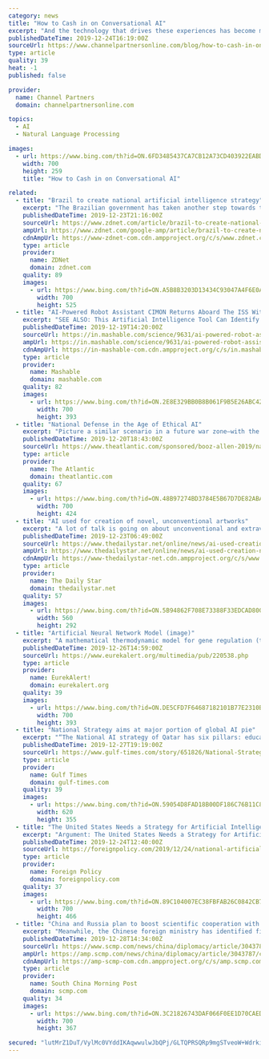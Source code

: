 ```yaml
---
category: news
title: "How to Cash in on Conversational AI"
excerpt: "And the technology that drives these experiences has become more accessible as Google and other API providers move speech and natural language processing to the cloud and reduce the cost of implementing conversational self-service. It isn’t surprising, then, that Gartner has also predicted that virtual agents will drive $1.2 trillion in ..."
publishedDateTime: 2019-12-24T16:19:00Z
sourceUrl: https://www.channelpartnersonline.com/blog/how-to-cash-in-on-conversational-ai/
type: article
quality: 39
heat: -1
published: false

provider:
  name: Channel Partners
  domain: channelpartnersonline.com

topics:
  - AI
  - Natural Language Processing

images:
  - url: https://www.bing.com/th?id=ON.6FD3485437CA7CB12A73CD403922EABD
    width: 700
    height: 259
    title: "How to Cash in on Conversational AI"

related:
  - title: "Brazil to create national artificial intelligence strategy"
    excerpt: "The Brazilian government has taken another step towards the creation of public policies around artificial intelligence (AI). A national AI strategy will be created as a response to the worldwide race for leadership in the field and the need to discuss the future of work, education, tax, research and development as well as ethics as the ..."
    publishedDateTime: 2019-12-23T21:16:00Z
    sourceUrl: https://www.zdnet.com/article/brazil-to-create-national-artificial-intelligence-strategy/
    ampUrl: https://www.zdnet.com/google-amp/article/brazil-to-create-national-artificial-intelligence-strategy/
    cdnAmpUrl: https://www-zdnet-com.cdn.ampproject.org/c/s/www.zdnet.com/google-amp/article/brazil-to-create-national-artificial-intelligence-strategy/
    type: article
    provider:
      name: ZDNet
      domain: zdnet.com
    quality: 89
    images:
      - url: https://www.bing.com/th?id=ON.A5B8B3203D13434C93047A4F6E0A52E5
        width: 700
        height: 525
  - title: "AI-Powered Robot Assistant CIMON Returns Aboard The ISS With 'Emotional Intelligence'"
    excerpt: "SEE ALSO: This Artificial Intelligence Tool Can Identify Fake News! The team has integrated CIMON with The Watson Tone Analyzer, that gives it the ability to appropriately react with empathy based on the situations. As IBM explains, the robot companion will be able to asses if an astronaut is challenged by a task and provide assistance ..."
    publishedDateTime: 2019-12-19T14:20:00Z
    sourceUrl: https://in.mashable.com/science/9631/ai-powered-robot-assistant-cimon-returns-aboard-the-iss-with-emotional-intelligence
    ampUrl: https://in.mashable.com/science/9631/ai-powered-robot-assistant-cimon-returns-aboard-the-iss-with-emotional-intelligence?amp=1
    cdnAmpUrl: https://in-mashable-com.cdn.ampproject.org/c/s/in.mashable.com/science/9631/ai-powered-robot-assistant-cimon-returns-aboard-the-iss-with-emotional-intelligence?amp=1
    type: article
    provider:
      name: Mashable
      domain: mashable.com
    quality: 82
    images:
      - url: https://www.bing.com/th?id=ON.2E8E329BB0B8B061F9B5E26ABC42E658
        width: 700
        height: 393
  - title: "National Defense in the Age of Ethical AI"
    excerpt: "Picture a similar scenario in a future war zone—with the agents replaced by soldiers and the drones armed and fully autonomous—and you can begin to imagine how artificial intelligence (AI) promises to reshape global security. The stakes are high. According to Secretary of Defense Mark Esper, “whoever gets to robotics and AI first ..."
    publishedDateTime: 2019-12-20T18:43:00Z
    sourceUrl: https://www.theatlantic.com/sponsored/booz-allen-2019/national-defense-age-ethical-ai/3235/?preview=1
    type: article
    provider:
      name: The Atlantic
      domain: theatlantic.com
    quality: 67
    images:
      - url: https://www.bing.com/th?id=ON.48B97274BD3784E5B67D7DE82ABA69EE
        width: 700
        height: 424
  - title: "AI used for creation of novel, unconventional artworks"
    excerpt: "A lot of talk is going on about unconventional and extravagant works of art created by artificial intelligence (AI) -- currently on display in various places across the nation. An artistic toy car named Gangu with quirky tires and a twisted body colored in red, blue and green has been on display since Nov. 14 at the National Museum of Emerging ..."
    publishedDateTime: 2019-12-23T06:49:00Z
    sourceUrl: https://www.thedailystar.net/online/news/ai-used-creation-novel-unconventional-artworks-1844038
    ampUrl: https://www.thedailystar.net/online/news/ai-used-creation-novel-unconventional-artworks-1844038?amp
    cdnAmpUrl: https://www-thedailystar-net.cdn.ampproject.org/c/s/www.thedailystar.net/online/news/ai-used-creation-novel-unconventional-artworks-1844038?amp
    type: article
    provider:
      name: The Daily Star
      domain: thedailystar.net
    quality: 57
    images:
      - url: https://www.bing.com/th?id=ON.5B94862F708E73388F33EDCAD8005302
        width: 560
        height: 292
  - title: "Artificial Neural Network Model (image)"
    excerpt: "A mathematical thermodynamic model for gene regulation (top, left) is formulated as an artificial neural network (ANN) (bottom, left). Large DNA datasets are fed through the new ANN (right). The pattern of connections is presented in a way that is easy for biologists to interpret. Disclaimer: AAAS and EurekAlert! are not responsible for the ..."
    publishedDateTime: 2019-12-26T14:59:00Z
    sourceUrl: https://www.eurekalert.org/multimedia/pub/220538.php
    type: article
    provider:
      name: EurekAlert!
      domain: eurekalert.org
    quality: 39
    images:
      - url: https://www.bing.com/th?id=ON.DE5CFD7F64687182101B77E2310B5C71
        width: 700
        height: 393
  - title: "National Strategy aims at major portion of global AI pie"
    excerpt: "“The National AI strategy of Qatar has six pillars: education, data access, employment, business, research, and ethics. It envisions two roles for Qatar: First, Qatar must become capable of producing world class AI applications in areas of national interest and have a business environment enabling the use AI as a driver for innovatio"
    publishedDateTime: 2019-12-27T19:19:00Z
    sourceUrl: https://www.gulf-times.com/story/651826/National-Strategy-aims-at-major-portion-of-global-
    type: article
    provider:
      name: Gulf Times
      domain: gulf-times.com
    quality: 39
    images:
      - url: https://www.bing.com/th?id=ON.59054D8FAD18B00DF186C76B11C85DCE
        width: 620
        height: 355
  - title: "The United States Needs a Strategy for Artificial Intelligence"
    excerpt: "Argument: The United States Needs a Strategy for Artificial Intelligence The United States Needs a Strategy for Art... In the coming years, artificial intelligence will dramatically affect every aspect of human life. AI—the technologies that simulate intelligent behavior in machines—will change how we process, understand, and analyze ..."
    publishedDateTime: 2019-12-24T12:40:00Z
    sourceUrl: https://foreignpolicy.com/2019/12/24/national-artificial-intelligence-strategy-united-states-fall-behind-china/
    type: article
    provider:
      name: Foreign Policy
      domain: foreignpolicy.com
    quality: 37
    images:
      - url: https://www.bing.com/th?id=ON.89C104007EC38FBFAB26C0842CB707DD
        width: 700
        height: 466
  - title: "China and Russia plan to boost scientific cooperation with focus on artificial intelligence and other strategic areas"
    excerpt: "Meanwhile, the Chinese foreign ministry has identified fields such as communications technology, artificial intelligence and the “internet of things” as promising fields for collaboration. The focus on tech cooperation was agreed by Putin and Chinese President Xi Jinping in June, when they stressed that China-Russia relations had entered a ..."
    publishedDateTime: 2019-12-28T14:34:00Z
    sourceUrl: https://www.scmp.com/news/china/diplomacy/article/3043787/china-and-russia-plan-boost-scientific-cooperation-focus
    ampUrl: https://amp.scmp.com/news/china/diplomacy/article/3043787/china-and-russia-plan-boost-scientific-cooperation-focus
    cdnAmpUrl: https://amp-scmp-com.cdn.ampproject.org/c/s/amp.scmp.com/news/china/diplomacy/article/3043787/china-and-russia-plan-boost-scientific-cooperation-focus
    type: article
    provider:
      name: South China Morning Post
      domain: scmp.com
    quality: 34
    images:
      - url: https://www.bing.com/th?id=ON.3C21826743DAF066F0EE1D70CAED15DD
        width: 700
        height: 367

secured: "lutMrZ1DuT/VylMc0VYddIKAqwwulwJbQPj/GLTQPRSQRp9mgSTveoW+Wdrki4uPbBCMjE3R2JE/3K3yYJ5izjA/3dgem0stkgTqpZux3lCaJ+Dv79tajPx66hiLa3Qtyo2cefmSYf6gwGTVhnFPQZDKHawjAd6knhfJl/b4LgnB7Pn/FWf0p//jb07e2hqm0Ze7CQMizmz30+bTP2vpGeYjKKP4y5yo1lAPvk1XoYlnoYCnRkpcQTy5lGAsSKdEIPwKSawuqSvqQiL3ZDpqKA==;HWK6QYb+3fseblRrEq1ydQ=="
---
```


